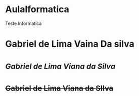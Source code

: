# AulaIformatica
Teste Informatica
# **Gabriel de Lima Vaina Da silva**
# <sub>*Gabriel de Lima Viana da Silva*</sub>
# <sup>~~Gabriel de Lima Viana da SIlva~~</sup>
